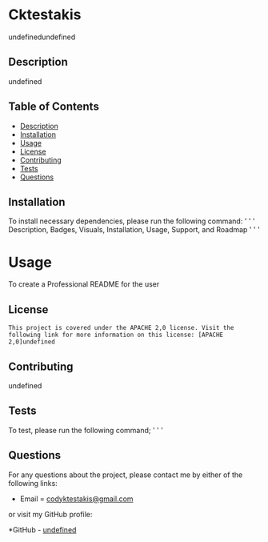 # Cktestakis

  undefinedundefined

  ## Description
  undefined

  ## Table of Contents

  * [Description](#description)
  * [Installation](#installation)
  * [Usage](#usage)
  * [License](#license)
  * [Contributing](#contributing)
  * [Tests](#tests)
  * [Questions](#questions)

  ## Installation

  To install necessary dependencies, please run the following command:
  ' ' '
  Description, Badges, Visuals, Installation, Usage, Support, and Roadmap
  ' ' '

  # Usage
  To create a Professional README for the user
  ## License
    This project is covered under the APACHE 2,0 license. Visit the following link for more information on this license: [APACHE 2,0]undefined

  ## Contributing
  undefined
  
  ## Tests
  To test, please run the following command;
  ' ' '

  ## Questions
  For any questions about the project, please contact me by either of the following links:

  * Email = codyktestakis@gmail.com

  or visit my GitHub profile:

  *GitHub - [undefined](https://github.com/undefined)

